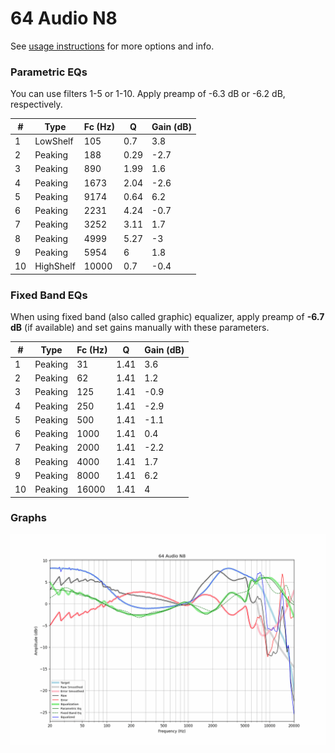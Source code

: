 # 64 Audio N8
See [usage instructions](https://github.com/jaakkopasanen/AutoEq#usage) for more options and info.

### Parametric EQs
You can use filters 1-5 or 1-10. Apply preamp of -6.3 dB or -6.2 dB, respectively.

|   # | Type      |   Fc (Hz) |    Q |   Gain (dB) |
|-----|-----------|-----------|------|-------------|
|   1 | LowShelf  |       105 | 0.7  |         3.8 |
|   2 | Peaking   |       188 | 0.29 |        -2.7 |
|   3 | Peaking   |       890 | 1.99 |         1.6 |
|   4 | Peaking   |      1673 | 2.04 |        -2.6 |
|   5 | Peaking   |      9174 | 0.64 |         6.2 |
|   6 | Peaking   |      2231 | 4.24 |        -0.7 |
|   7 | Peaking   |      3252 | 3.11 |         1.7 |
|   8 | Peaking   |      4999 | 5.27 |        -3   |
|   9 | Peaking   |      5954 | 6    |         1.8 |
|  10 | HighShelf |     10000 | 0.7  |        -0.4 |

### Fixed Band EQs
When using fixed band (also called graphic) equalizer, apply preamp of **-6.7 dB** (if available) and set gains manually with these parameters.

|   # | Type    |   Fc (Hz) |    Q |   Gain (dB) |
|-----|---------|-----------|------|-------------|
|   1 | Peaking |        31 | 1.41 |         3.6 |
|   2 | Peaking |        62 | 1.41 |         1.2 |
|   3 | Peaking |       125 | 1.41 |        -0.9 |
|   4 | Peaking |       250 | 1.41 |        -2.9 |
|   5 | Peaking |       500 | 1.41 |        -1.1 |
|   6 | Peaking |      1000 | 1.41 |         0.4 |
|   7 | Peaking |      2000 | 1.41 |        -2.2 |
|   8 | Peaking |      4000 | 1.41 |         1.7 |
|   9 | Peaking |      8000 | 1.41 |         6.2 |
|  10 | Peaking |     16000 | 1.41 |         4   |

### Graphs
![](./64%20Audio%20N8.png)
